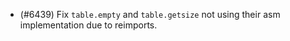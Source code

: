 - (#6439) Fix `table.empty` and `table.getsize` not using their asm implementation due to reimports.
